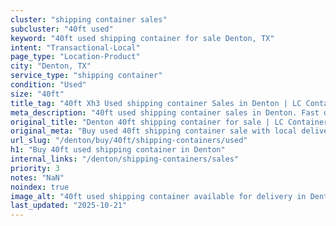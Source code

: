 ```yaml
---
cluster: "shipping container sales"
subcluster: "40ft used"
keyword: "40ft used shipping container for sale Denton, TX"
intent: "Transactional-Local"
page_type: "Location-Product"
city: "Denton, TX"
service_type: "shipping container"
condition: "Used"
size: "40ft"
title_tag: "40ft Xh3 Used shipping container Sales in Denton | LC Container"
meta_description: "40ft used shipping container sales in Denton. Fast delivery, competitive pricing. Serving shipping containers area. Quote ID: EGL. Call (214) 524-4168 for your free quote today."
original_title: "Denton 40ft shipping container for sale | LC Container"
original_meta: "Buy used 40ft shipping container sale with local delivery in Denton, TX. LC Container — local Since 2003. Request a fast quote today."
url_slug: "/denton/buy/40ft/shipping-containers/used"
h1: "Buy 40ft used shipping container in Denton"
internal_links: "/denton/shipping-containers/sales"
priority: 3
notes: "NaN"
noindex: true
image_alt: "40ft used shipping container available for delivery in Denton"
last_updated: "2025-10-21"
---
```


<!-- TODO: Add unique city/inventory copy, images, and internal links here. -->
